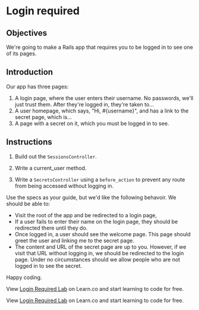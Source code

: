 # Login required

## Objectives

We're going to make a Rails app that requires you to be logged in to see one of its pages.

## Introduction

Our app has three pages:
  1. A login page, where the user enters their username. No passwords, we'll just trust them. After they're logged in, they're taken to...
  2. A user homepage, which says, "Hi, #{username}", and has a link to the secret page, which is...
  3. A page with a secret on it, which you must be logged in to see.

## Instructions

1. Build out the `SessionsController`.

2. Write a current_user method.

3. Write a `SecretsController` using a `before_action` to prevent any route from being accessed without logging in.

Use the specs as your guide, but we'd like the following behavoir. We should be able to:

  * Visit the root of the app and be redirected to a login page,
  * If a user fails to enter their name on the login page, they should be redirected there until they do.
  * Once logged in, a user should see the welcome page.  This page should greet the user and linking me to the secret page.
  * The content and URL of the secret page are up to you. However, if we visit that URL without logging in, we should be redirected to the login page. Under no circumstances should we allow people who are not logged in to see the secret.

Happy coding.

<p data-visibility='hidden'>View <a href='https://learn.co/lessons/login_required_lab'>Login Required Lab</a> on Learn.co and start learning to code for free.</p>

<p class='util--hide'>View <a href='https://learn.co/lessons/login_required_lab'>Login Required Lab</a> on Learn.co and start learning to code for free.</p>
